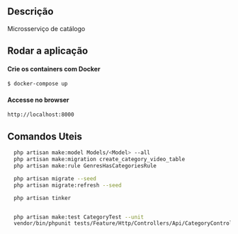 ## Descrição

Microsserviço de catálogo

## Rodar a aplicação

#### Crie os containers com Docker

```bash
$ docker-compose up
```

#### Accesse no browser

```
http://localhost:8000
```

## Comandos Uteis

```bash
  php artisan make:model Models/<Model> --all
  php artisan make:migration create_category_video_table
  php artisan make:rule GenresHasCategoriesRule

  php artisan migrate --seed
  php artisan migrate:refresh --seed

  php artisan tinker


  php artisan make:test CategoryTest --unit
  vendor/bin/phpunit tests/Feature/Http/Controllers/Api/CategoryControllerTest.php
```
